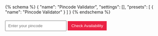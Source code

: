 {% schema %}
{
  "name": "Pincode Validator",
  "settings": [],
  "presets": [
    {
      "name": "Pincode Validator"
    }
  ]
}
{% endschema %}

<div class="pincode-validator">
    <input type="text" id="pincode-input" placeholder="Enter your pincode" />
    <button id="check-pincode">Check Availability</button>
    <p id="pincode-result"></p>
</div>


<style>
.pincode-validator {
    margin-top: 20px;
}
#pincode-input {
    padding: 8px;
    width: 200px;
}
#check-pincode {
    padding: 8px 12px;
    background-color: #eb2244;
    color: #fff;
    border: none;
    cursor: pointer;
}
#pincode-result {
    margin-top: 10px;
    font-weight: bold;
}
</style>
